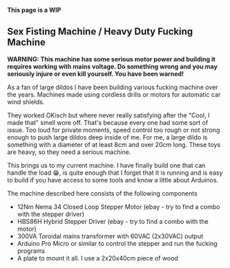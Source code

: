 **This page is a WIP**

## Sex Fisting Machine / Heavy Duty Fucking Machine

**WARNING: This machine has some serious motor power and building it requires working with mains voltage.  Do something wrong and you may seriously injure or even kill yourself. 
You have been warned!**

As a fan of large dildos I have been building various fucking machine over the years. Machines made using cordless drills or motors for automatic car wind shields.

They worked OKisch but where never really satisfying after the "Cool, I made that" smell wore off. That's because every one had some sort of issue. Too loud for private moments, speed control too rough or not strong enough to push large dildos deep inside of me.
For me, a large dildo is something with a diameter of at least 8cm and over 20cm long. These toys are heavy, so they need a serious machine.

This brings us to my current machine. I have finally build one that can handle the load 😁, is quite enough that I forget that it is running and is easy to build if you have access to some tools and know a little about Arduinos.

The machine described here consists of the following components
* 12Nm Nema 34 Closed Loop Stepper Motor (ebay - try to find a combo with the stepper driver)
* HBS86H Hybrid Stepper Driver (ebay - try to find a combo with the motor)
* 300VA Toroidal mains transformer with 60VAC (2x30VAC) output
* Arduino Pro Micro or similar to control the stepper and run the fucking programs
* A plate to mount it all. I use a 2x20x40cm piece of wood




